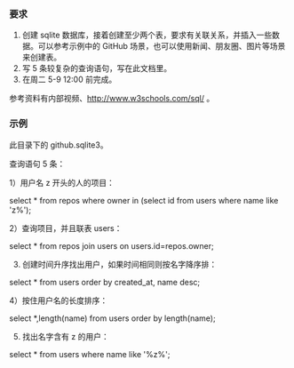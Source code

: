 ### 要求

1. 创建 sqlite 数据库，接着创建至少两个表，要求有关联关系，并插入一些数据。可以参考示例中的 GitHub 场景，也可以使用新闻、朋友圈、图片等场景来创建表。
2. 写 5 条较复杂的查询语句，写在此文档里。
3. 在周二 5-9 12:00 前完成。

参考资料有内部视频、http://www.w3schools.com/sql/ 。

### 示例

此目录下的 github.sqlite3。

查询语句 5 条：

1）用户名 z 开头的人的项目： 

select * from repos where owner in (select id from users where name like 'z%');

2）查询项目，并且联表 users：

select * from repos join users on users.id=repos.owner;

3) 创建时间升序找出用户，如果时间相同则按名字降序排：

select * from users order by created_at, name desc;

4）按住用户名的长度排序：

select *,length(name) from users order by length(name);

5) 找出名字含有 z 的用户：

select * from users where name like '%z%';

